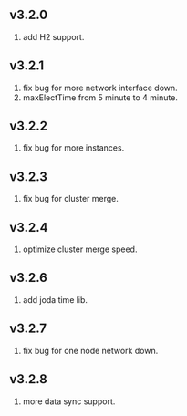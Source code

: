 ## v3.2.0
1. add H2 support.

## v3.2.1
1. fix bug for more network interface down.
2. maxElectTime from 5 minute to 4 minute.

## v3.2.2
1. fix bug for more instances.

## v3.2.3
1. fix bug for cluster merge.

## v3.2.4
1. optimize cluster merge speed.

## v3.2.6
1. add joda time lib.

## v3.2.7
1. fix bug for one node network down.

## v3.2.8
1. more data sync support.